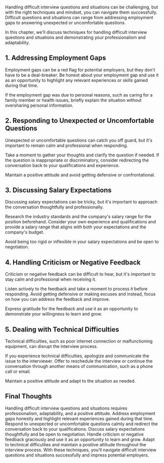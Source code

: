 
Handling difficult interview questions and situations can be challenging, but with the right techniques and mindset, you can navigate them successfully. Difficult questions and situations can range from addressing employment gaps to answering unexpected or uncomfortable questions.

In this chapter, we'll discuss techniques for handling difficult interview questions and situations and demonstrating your professionalism and adaptability.

1\. Addressing Employment Gaps
-----------------------------

Employment gaps can be a red flag for potential employers, but they don't have to be a deal-breaker. Be honest about your employment gap and use it as an opportunity to highlight any relevant experiences or skills gained during that time.

If the employment gap was due to personal reasons, such as caring for a family member or health issues, briefly explain the situation without oversharing personal information.

2\. Responding to Unexpected or Uncomfortable Questions
------------------------------------------------------

Unexpected or uncomfortable questions can catch you off guard, but it's important to remain calm and professional when responding.

Take a moment to gather your thoughts and clarify the question if needed. If the question is inappropriate or discriminatory, consider redirecting the conversation back to your qualifications and experience.

Maintain a positive attitude and avoid getting defensive or confrontational.

3\. Discussing Salary Expectations
---------------------------------

Discussing salary expectations can be tricky, but it's important to approach the conversation thoughtfully and professionally.

Research the industry standards and the company's salary range for the position beforehand. Consider your own experience and qualifications and provide a salary range that aligns with both your expectations and the company's budget.

Avoid being too rigid or inflexible in your salary expectations and be open to negotiation.

4\. Handling Criticism or Negative Feedback
------------------------------------------

Criticism or negative feedback can be difficult to hear, but it's important to stay calm and professional when receiving it.

Listen actively to the feedback and take a moment to process it before responding. Avoid getting defensive or making excuses and instead, focus on how you can address the feedback and improve.

Express gratitude for the feedback and use it as an opportunity to demonstrate your willingness to learn and grow.

5\. Dealing with Technical Difficulties
--------------------------------------

Technical difficulties, such as poor internet connection or malfunctioning equipment, can disrupt the interview process.

If you experience technical difficulties, apologize and communicate the issue to the interviewer. Offer to reschedule the interview or continue the conversation through another means of communication, such as a phone call or email.

Maintain a positive attitude and adapt to the situation as needed.

Final Thoughts
--------------

Handling difficult interview questions and situations requires professionalism, adaptability, and a positive attitude. Address employment gaps honestly and highlight relevant experiences gained during that time. Respond to unexpected or uncomfortable questions calmly and redirect the conversation back to your qualifications. Discuss salary expectations thoughtfully and be open to negotiation. Handle criticism or negative feedback graciously and use it as an opportunity to learn and grow. Adapt to technical difficulties and maintain a positive attitude throughout the interview process. With these techniques, you'll navigate difficult interview questions and situations successfully and impress potential employers.
